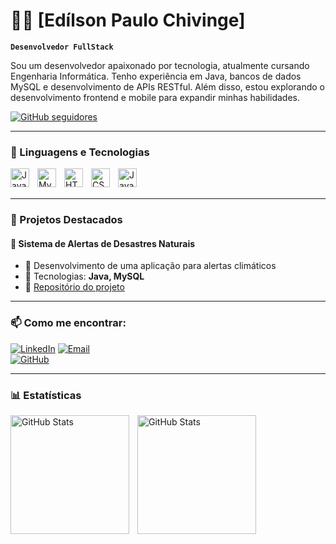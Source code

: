 # 👨‍💻 [Edílson Paulo Chivinge]

**`Desenvolvedor FullStack`**

Sou um desenvolvedor apaixonado por tecnologia, atualmente cursando Engenharia Informática. Tenho experiência em Java, bancos de dados MySQL e desenvolvimento de APIs RESTful. Além disso, estou explorando o desenvolvimento frontend e mobile para expandir minhas habilidades.

<p align="left">
    <a href="https://github.com/seu-usuario">
        <img 
            alt="GitHub seguidores" 
            title="Me siga no GitHub" 
            src="https://custom-icon-badges.demolab.com/github/followers/Edilson1233?color=236ad3&labelColor=1155ba&style=for-the-badge&logo=github&label=Seguidores&logoColor=white"
        />
    </a>
</p>

---

### 🚀 Linguagens e Tecnologias

<img 
    align="left" 
    alt="Java"
    title="Java" 
    width="30px" 
    style="padding-right: 10px;" 
    src="https://cdn.jsdelivr.net/gh/devicons/devicon@latest/icons/java/java-original.svg" 
/>
<img 
    align="left" 
    alt="MySQL" 
    title="MySQL"
    width="30px" 
    style="padding-right: 10px;" 
    src="https://cdn.jsdelivr.net/gh/devicons/devicon@latest/icons/mysql/mysql-original.svg" 
/>
<img 
    align="left" 
    alt="HTML" 
    title="HTML"
    width="30px" 
    style="padding-right: 10px;" 
    src="https://cdn.jsdelivr.net/gh/devicons/devicon@latest/icons/html5/html5-original.svg" 
/>
<img 
    align="left" 
    alt="CSS" 
    title="CSS"
    width="30px" 
    style="padding-right: 10px;" 
    src="https://cdn.jsdelivr.net/gh/devicons/devicon@latest/icons/css3/css3-original.svg" 
/>
<img 
    align="left" 
    alt="JavaScript" 
    title="JavaScript"
    width="30px" 
    style="padding-right: 10px;" 
    src="https://cdn.jsdelivr.net/gh/devicons/devicon@latest/icons/javascript/javascript-original.svg" 
/>

<br/>
<br/>

---

### 📌 Projetos Destacados

#### 📢 Sistema de Alertas de Desastres Naturais
- 🚀 Desenvolvimento de uma aplicação para alertas climáticos
- 🔧 Tecnologias: **Java, MySQL**
- 🔗 [Repositório do projeto](#)

---

### 📫 Como me encontrar:

[![LinkedIn](https://img.shields.io/badge/LinkedIn-Perfil-blue?logo=linkedin)](https://linkedin.com/in/edilson-chivinge-b5714b28b)
[![Email](https://img.shields.io/badge/Email-seuemail%40gmail.com-red?logo=gmail)](mailto:edilsonchivinge499@gmail.com)  
[![GitHub](https://img.shields.io/badge/GitHub-Perfil-black?logo=github)](https://github.com/Edilson1233)

---

### 📊 Estatísticas

<p>
  <img 
    align="left"
    alt="GitHub Stats" 
    height="190" 
    style="padding-right: 10px;" 
    src="https://github-readme-stats.vercel.app/api?username=Edilson1233&show_icons=true&theme=tokyonight&include_all_commits=true&locale=pt-br" 
  />
  
  <img 
    align="left"  
    alt="GitHub Stats" 
    height="190" 
    src="https://github-readme-stats.vercel.app/api/top-langs/?username=Edilson1233&theme=tokyonight&layout=compact&custom_title=Tecnologias&langs_count=9" 
  />
  
</p>


